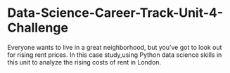 # Data-Science-Career-Track-Unit-4-Challenge
Everyone wants to live in a great neighborhood, but you’ve got to look out for rising rent prices. In this case study,using  Python data science skills  in this unit to analyze the rising costs of rent in London. 
